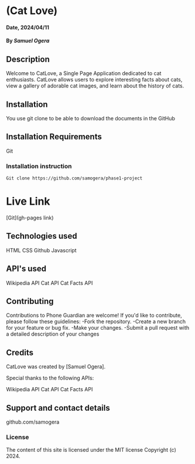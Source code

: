 # (Cat Love)

#### Date, 2024/04/11

#### By *Samuel Ogera*

## Description
Welcome to CatLove, a Single Page Application dedicated to cat enthusiasts. CatLove allows users to explore interesting facts about cats, view a gallery of adorable cat images, and learn about the history of cats.


## Installation
You use git clone to be able to download the documents in the GitHub

## Installation Requirements
Git

### Installation instruction
```
Git clone https://github.com/samogera/phase1-project

```

# Live Link
[Git](gh-pages link)

## Technologies used
HTML
CSS
Github
Javascript

## API's used
Wikipedia API
Cat API
Cat Facts API


## Contributing
Contributions to Phone Guardian are welcome! If you'd like to contribute, please follow these guidelines:
    -Fork the repository.
    -Create a new branch for your feature or bug fix.
    -Make your changes.
    -Submit a pull request with a detailed description of your changes   
## Credits
CatLove was created by [Samuel Ogera].

Special thanks to the following APIs:

Wikipedia API
Cat API
Cat Facts API


## Support and contact details
github.com/samogera

### License
The content of this site is licensed under the MIT license
Copyright (c) 2024.


